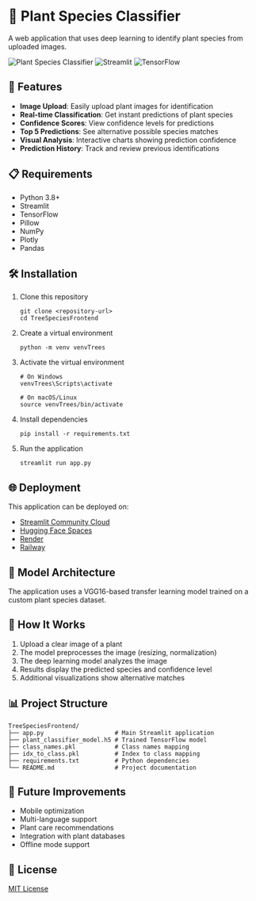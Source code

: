 # 🌱 Plant Species Classifier

A web application that uses deep learning to identify plant species from uploaded images.

![Plant Species Classifier](https://img.shields.io/badge/AI-Plant%20Classification-brightgreen)
![Streamlit](https://img.shields.io/badge/Streamlit-FF4B4B?style=flat&logo=Streamlit&logoColor=white)
![TensorFlow](https://img.shields.io/badge/TensorFlow-FF6F00?style=flat&logo=tensorflow&logoColor=white)

## 🚀 Features

- **Image Upload**: Easily upload plant images for identification
- **Real-time Classification**: Get instant predictions of plant species
- **Confidence Scores**: View confidence levels for predictions
- **Top 5 Predictions**: See alternative possible species matches
- **Visual Analysis**: Interactive charts showing prediction confidence
- **Prediction History**: Track and review previous identifications

## 📋 Requirements

- Python 3.8+
- Streamlit
- TensorFlow
- Pillow
- NumPy
- Plotly
- Pandas

## 🛠️ Installation

1. Clone this repository
   ```
   git clone <repository-url>
   cd TreeSpeciesFrontend
   ```

2. Create a virtual environment
   ```
   python -m venv venvTrees
   ```

3. Activate the virtual environment
   ```
   # On Windows
   venvTrees\Scripts\activate
   
   # On macOS/Linux
   source venvTrees/bin/activate
   ```

4. Install dependencies
   ```
   pip install -r requirements.txt
   ```

5. Run the application
   ```
   streamlit run app.py
   ```

## 🌐 Deployment

This application can be deployed on:

- [Streamlit Community Cloud](https://share.streamlit.io/)
- [Hugging Face Spaces](https://huggingface.co/spaces)
- [Render](https://render.com/)
- [Railway](https://railway.app/)

## 🧠 Model Architecture

The application uses a VGG16-based transfer learning model trained on a custom plant species dataset.

## 📸 How It Works

1. Upload a clear image of a plant
2. The model preprocesses the image (resizing, normalization)
3. The deep learning model analyzes the image
4. Results display the predicted species and confidence level
5. Additional visualizations show alternative matches

## 📊 Project Structure

```
TreeSpeciesFrontend/
├── app.py                    # Main Streamlit application
├── plant_classifier_model.h5 # Trained TensorFlow model
├── class_names.pkl           # Class names mapping
├── idx_to_class.pkl          # Index to class mapping
├── requirements.txt          # Python dependencies
└── README.md                 # Project documentation
```

## 🔮 Future Improvements

- Mobile optimization
- Multi-language support
- Plant care recommendations
- Integration with plant databases
- Offline mode support

## 📄 License

[MIT License](LICENSE)